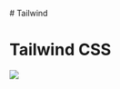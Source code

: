 #   T a i l w i n d

<h1>Tailwind CSS </h1> 
 
 

<img src="https://w7.pngwing.com/pngs/293/485/png-transparent-tailwind-css-hd-logo.png"></img>

